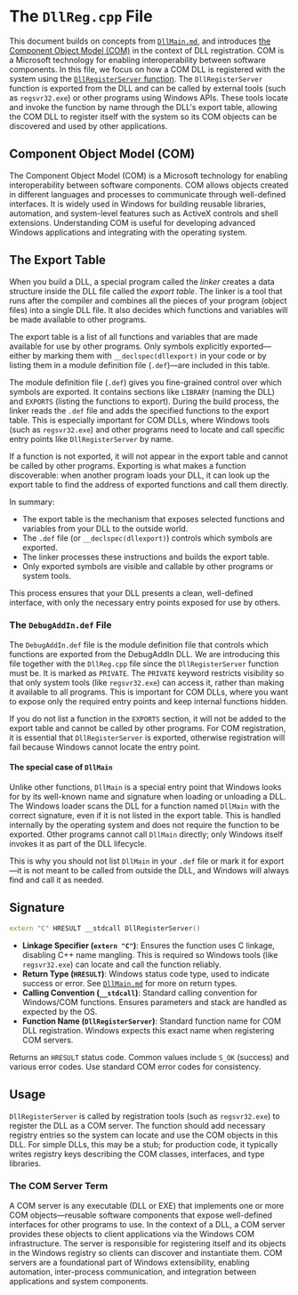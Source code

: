 # The `DllReg.cpp` File

This document builds on concepts from [`DllMain.md`](DllMain.md), and introduces
[the Component Object Model (COM)][com] in the context of DLL registration. COM
is a Microsoft technology for enabling interoperability between software
components. In this file, we focus on how a COM DLL is registered with the
system using the [`DllRegisterServer` function][thefunc]. The
`DllRegisterServer` function is exported from the DLL and can be called by
external tools (such as `regsvr32.exe`) or other programs using Windows APIs.
These tools locate and invoke the function by name through the DLL's export
table, allowing the COM DLL to register itself with the system so its COM
objects can be discovered and used by other applications.

## Component Object Model (COM)

The Component Object Model (COM) is a Microsoft technology for enabling
interoperability between software components. COM allows objects created in
different languages and processes to communicate through well-defined
interfaces. It is widely used in Windows for building reusable libraries,
automation, and system-level features such as ActiveX controls and shell
extensions. Understanding COM is useful for developing advanced Windows
applications and integrating with the operating system.

## The Export Table

When you build a DLL, a special program called the _linker_ creates a data
structure inside the DLL file called the _export table_. The linker is a tool
that runs after the compiler and combines all the pieces of your program (object
files) into a single DLL file. It also decides which functions and variables
will be made available to other programs.

The export table is a list of all functions and variables that are made
available for use by other programs. Only symbols explicitly exported—either by
marking them with `__declspec(dllexport)` in your code or by listing them in a
module definition file (`.def`)—are included in this table.

The module definition file (`.def`) gives you fine-grained control over which
symbols are exported. It contains sections like `LIBRARY` (naming the DLL) and
`EXPORTS` (listing the functions to export). During the build process, the
linker reads the `.def` file and adds the specified functions to the export
table. This is especially important for COM DLLs, where Windows tools (such as
`regsvr32.exe`) and other programs need to locate and call specific entry points
like `DllRegisterServer` by name.

If a function is not exported, it will not appear in the export table and cannot
be called by other programs. Exporting is what makes a function discoverable:
when another program loads your DLL, it can look up the export table to find the
address of exported functions and call them directly.

In summary:

- The export table is the mechanism that exposes selected functions and
  variables from your DLL to the outside world.
- The `.def` file (or `__declspec(dllexport)`) controls which symbols are
  exported.
- The linker processes these instructions and builds the export table.
- Only exported symbols are visible and callable by other programs or system
  tools.

This process ensures that your DLL presents a clean, well-defined interface,
with only the necessary entry points exposed for use by others.

### The `DebugAddIn.def` File

The `DebugAddIn.def` file is the module definition file that controls which
functions are exported from the DebugAddIn DLL. We are introducing this file
together with the `DllReg.cpp` file since the `DllRegisterServer` function must
be. It is marked as `PRIVATE`. The `PRIVATE` keyword restricts visibility so
that only system tools (like `regsvr32.exe`) can access it, rather than making
it available to all programs. This is important for COM DLLs, where you want to
expose only the required entry points and keep internal functions hidden.

If you do not list a function in the `EXPORTS` section, it will not be added to
the export table and cannot be called by other programs. For COM registration,
it is essential that `DllRegisterServer` is exported, otherwise registration
will fail because Windows cannot locate the entry point.

#### The special case of `DllMain`

Unlike other functions, `DllMain` is a special entry point that Windows looks
for by its well-known name and signature when loading or unloading a DLL. The
Windows loader scans the DLL for a function named `DllMain` with the correct
signature, even if it is not listed in the export table. This is handled
internally by the operating system and does not require the function to be
exported. Other programs cannot call `DllMain` directly; only Windows itself
invokes it as part of the DLL lifecycle.

This is why you should not list `DllMain` in your `.def` file or mark it for
export—it is not meant to be called from outside the DLL, and Windows will
always find and call it as needed.

## Signature

```cpp
extern "C" HRESULT __stdcall DllRegisterServer()
```

- **Linkage Specifier (`extern "C"`)**: Ensures the function uses C linkage,
  disabling C++ name mangling. This is required so Windows tools (like
  `regsvr32.exe`) can locate and call the function reliably.
- **Return Type (`HRESULT`)**: Windows status code type, used to indicate
  success or error. See [`DllMain.md`](DllMain.md) for more on return types.
- **Calling Convention (`__stdcall`)**: Standard calling convention for
  Windows/COM functions. Ensures parameters and stack are handled as expected by
  the OS.
- **Function Name (`DllRegisterServer`)**: Standard function name for COM DLL
  registration. Windows expects this exact name when registering COM servers.

Returns an `HRESULT` status code. Common values include `S_OK` (success) and
various error codes. Use standard COM error codes for consistency.

## Usage

`DllRegisterServer` is called by registration tools (such as `regsvr32.exe`) to
register the DLL as a COM server. The function should add necessary registry
entries so the system can locate and use the COM objects in this DLL. For simple
DLLs, this may be a stub; for production code, it typically writes registry keys
describing the COM classes, interfaces, and type libraries.

### The COM Server Term

A COM server is any executable (DLL or EXE) that implements one or more COM
objects—reusable software components that expose well-defined interfaces for
other programs to use. In the context of a DLL, a COM server provides these
objects to client applications via the Windows COM infrastructure. The server is
responsible for registering itself and its objects in the Windows registry so
clients can discover and instantiate them. COM servers are a foundational part
of Windows extensibility, enabling automation, inter-process communication, and
integration between applications and system components.

[thefunc]:
  https://learn.microsoft.com/en-us/windows/win32/api/olectl/nf-olectl-dllregisterserver
  "DllRegisterServer function (olectl.h)"
[com]:
  https://learn.microsoft.com/en-us/windows/win32/com/component-object-model--com--portal
  "Component Object Model (COM)"
